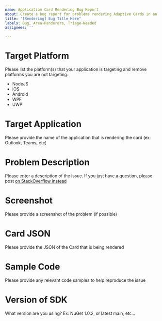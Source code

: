 ```yaml
---
name: Application Card Rendering Bug Report
about: Create a bug report for problems rendering Adaptive Cards in an Application
title: "[Rendering] Bug Title Here"
labels: Bug, Area-Renderers, Triage-Needed
assignees: ''

---
```


# Target Platform

Please list the platform(s) that your application is targeting and remove platforms you are not targeting:
- NodeJS
- iOS
- Android
- WPF
- UWP

# Target Application

Please provide the name of the application that is rendering the card (ex: Outlook, Teams, etc)

# Problem Description

Please enter a description of the issue. If you just have a question, please post [on StackOverflow instead](https://stackoverflow.com/questions/tagged/adaptive-cards)

# Screenshot

Please provide a screenshot of the problem (if possible)

# Card JSON

Please provide the JSON of the Card that is being rendered

# Sample Code

Please provide any relevant code samples to help reproduce the issue

# Version of SDK

What version are you using? Ex: NuGet 1.0.2, or latest main, etc...
